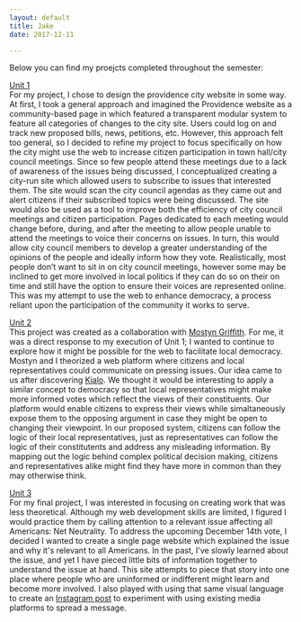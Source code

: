 ```yaml
---
layout: default
title: Jake
date: 2017-12-11

---
```


Below you can find my proejcts completed throughout the semester:

[Unit 1](https://drive.google.com/file/d/1PT7cRovSqOFyRzSsIe-lEZQA1SMdGqnc/view?usp=sharing)<br>
For my project, I chose to design the providence city website in some way. At first, I took a general approach and imagined the Providence website as a community-based page in which featured a transparent modular system to feature all categories of changes to the city site. Users could log on and track new proposed bills, news, petitions, etc. However, this approach felt too general, so I decided to refine my project to focus specifically on how the city might use the web to increase citizen participation in town hall/city council meetings. Since so few people attend these meetings due to a lack of awareness of the issues being discussed, I conceptualized creating a city-run site which allowed users to subscribe to issues that interested them. The site would scan the city council agendas as they came out and alert citizens if their subscribed topics were being discussed. The site would also be used as a tool to improve both the efficiency of city council meetings and citizen participation. Pages dedicated to each meeting would change before, during, and after the meeting to allow people unable to attend the meetings to voice their concerns on issues. In turn, this would allow city council members to develop a greater understanding of the opinions of the people and ideally inform how they vote. Realistically, most people don’t want to sit in on city council meetings, however some may be inclined to get more involved in local politics if they can do so on their on time and still have the option to ensure their voices are represented online. This was my attempt to use the web to enhance democracy, a process reliant upon the participation of the community it works to serve.

[Unit 2](https://mostyng.github.io/townHall/)<br>
This project was created as a collaboration with [Mostyn Griffith](http://mostyngriffith.com/). For me, it was a direct response to my execution of Unit 1; I wanted to continue to explore how it might be possible for the web to facilitate local democracy. Mostyn and I theorized a web platform where citizens and local representatives could communicate on pressing issues. Our idea came to us after discovering [Kialo](https://www.kialo.com/). We thought it would be interesting to apply a similar concept to democracy so that local representatives might make more informed votes which reflect the views of their constituents. Our platform would enable citizens to express their views while simaltaneously expose them to the opposing argument in case they might be open to changing their viewpoint. In our proposed system, citizens can follow the logic of their local representatives, just as representatives can follow the logic of their constitutents and address any misleading information. By mapping out the logic behind complex political decision making, citizens and representatives alike might find they have more in common than they may otherwise think.

[Unit 3](/NetNeutrality/index.html)<br>
For my final project, I was interested in focusing on creating work that was less theoretical. Although my web development skills are limited, I figured I would practice them by calling attention to a relevant issue affecting all Americans: Net Neutrality. To address the upcoming December 14th vote, I decided I wanted to create a single page website which explained the issue and why it's relevant to all Americans. In the past, I've slowly learned about the issue, and yet I have pieced little bits of information together to understand the issue at hand. This site attempts to piece that story into one place where people who are uninformed or indifferent might learn and become more involved. I also played with using that same visual language to create an [Instagram post](https://www.instagram.com/p/BcRSnkhgVqh/?taken-by=jakedessau) to experiment with using existing media platforms to spread a message.

